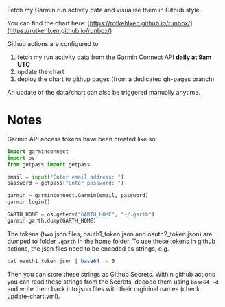 Fetch my Garmin run activity data and visualise them in Github style.

You can find the chart here:
[https://rotkehlxen.github.io/runbox/](https://rotkehlxen.github.io/runbox/)

Github actions are configured to

1. fetch my run activity data from the Garmin Connect API **daily at 9am UTC**
2. update the chart
3. deploy the chart to githup pages (from a dedicated gh-pages branch)

An update of the data/chart can also be triggered manually anytime.

Notes
======

Garmin API access tokens have been created like so:

```python
import garminconnect
import os
from getpass import getpass

email = input("Enter email address: ")
password = getpass("Enter password: ")

garmin = garminconnect.Garmin(email, password)
garmin.login()

GARTH_HOME = os.getenv("GARTH_HOME", "~/.garth")
garmin.garth.dump(GARTH_HOME)
``` 

The tokens (two json files, oauth1_token.json and oauth2_token.json) are dumped to folder `.garth` in the home folder.
To use these tokens in github actions, the json files need to be encoded as strings, e.g.

```bash
cat oauth1_token.json | base64 -w 0
```

Then you can store these strings as Github Secrets. 
Within github actions you can read these strings from the Secrets, decode them using `base64 -d` and write
them back into json files with their orgininal names (check update-chart.yml).
